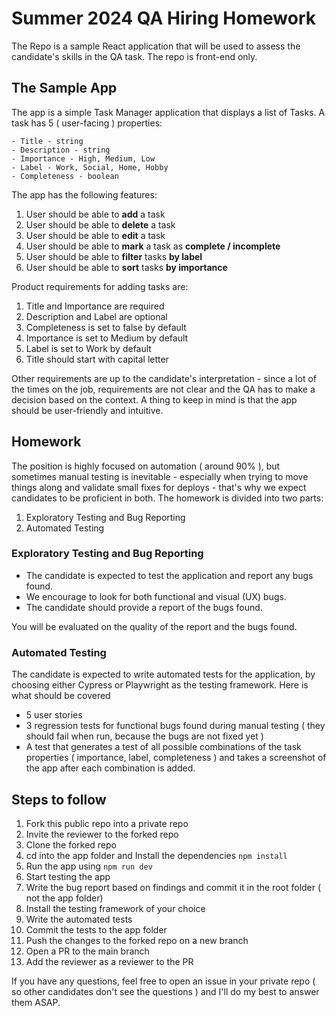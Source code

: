 # Summer 2024 QA Hiring Homework

The Repo is a sample React application that will be used to assess the candidate's skills in the QA task. The repo is front-end only.

## The Sample App

The app is a simple Task Manager application that displays a list of Tasks.
A task has 5 ( user-facing ) properties:

```
- Title - string
- Description - string
- Importance - High, Medium, Low
- Label - Work, Social, Home, Hobby
- Completeness - boolean
```

The app has the following features:

1. User should be able to **add** a task
2. User should be able to **delete** a task
3. User should be able to **edit** a task
4. User should be able to **mark** a task as **complete / incomplete**
5. User should be able to **filter** tasks **by label**
6. User should be able to **sort** tasks **by importance**

Product requirements for adding tasks are:

1. Title and Importance are required
2. Description and Label are optional
3. Completeness is set to false by default
4. Importance is set to Medium by default
5. Label is set to Work by default
6. Title should start with capital letter

Other requirements are up to the candidate's interpretation - since a lot of the times on the job, requirements are not clear and the QA has to make a decision based on the context. A thing to keep in mind is that the app should be user-friendly and intuitive.

## Homework

The position is highly focused on automation ( around 90% ), but sometimes manual testing is inevitable - especially when trying to move things along and validate small fixes for deploys - that's why we expect candidates to be proficient in both. The homework is divided into two parts:

1. Exploratory Testing and Bug Reporting
2. Automated Testing

### Exploratory Testing and Bug Reporting

- The candidate is expected to test the application and report any bugs found.
- We encourage to look for both functional and visual (UX) bugs.
- The candidate should provide a report of the bugs found.

You will be evaluated on the quality of the report and the bugs found.

### Automated Testing

The candidate is expected to write automated tests for the application, by choosing either Cypress or Playwright as the testing framework.
Here is what should be covered

- 5 user stories
- 3 regression tests for functional bugs found during manual testing ( they should fail when run, because the bugs are not fixed yet )
- A test that generates a test of all possible combinations of the task properties ( importance, label, completeness ) and takes a screenshot of the app after each combination is added.

## Steps to follow

1. Fork this public repo into a private repo
2. Invite the reviewer to the forked repo
3. Clone the forked repo
4. cd into the app folder and Install the dependencies `npm install`
5. Run the app using `npm run dev`
6. Start testing the app
7. Write the bug report based on findings and commit it in the root folder ( not the app folder)
8. Install the testing framework of your choice
9. Write the automated tests
10. Commit the tests to the app folder
11. Push the changes to the forked repo on a new branch
12. Open a PR to the main branch
13. Add the reviewer as a reviewer to the PR

If you have any questions, feel free to open an issue in your private repo ( so other candidates don't see the questions ) and I'll do my best to answer them ASAP.
